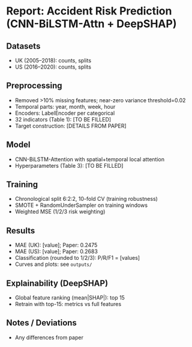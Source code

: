 # Report: Accident Risk Prediction (CNN-BiLSTM-Attn + DeepSHAP)

## Datasets
- UK (2005–2018): counts, splits
- US (2016–2020): counts, splits

## Preprocessing
- Removed >10% missing features; near-zero variance threshold=0.02
- Temporal parts: year, month, week, hour
- Encoders: LabelEncoder per categorical
- 32 indicators (Table 1): [TO BE FILLED]
- Target construction: [DETAILS FROM PAPER]

## Model
- CNN-BiLSTM-Attention with spatial+temporal local attention
- Hyperparameters (Table 3): [TO BE FILLED]

## Training
- Chronological split 6:2:2, 10-fold CV (training robustness)
- SMOTE + RandomUnderSampler on training windows
- Weighted MSE (1/2/3 risk weighting)

## Results
- MAE (UK): [value]; Paper: 0.2475
- MAE (US): [value]; Paper: 0.2683
- Classification (rounded to 1/2/3): P/R/F1 = [values]
- Curves and plots: see `outputs/`

## Explainability (DeepSHAP)
- Global feature ranking (mean|SHAP|): top 15
- Retrain with top-15: metrics vs full features

## Notes / Deviations
- Any differences from paper
